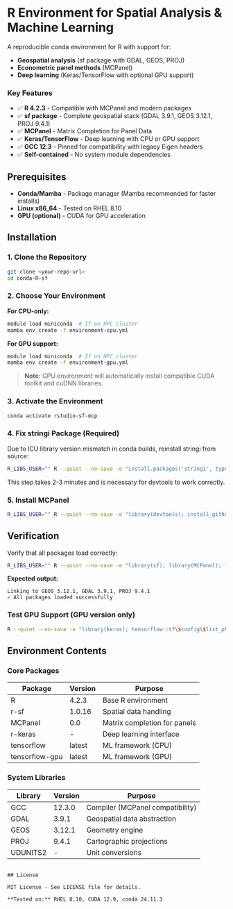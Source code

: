 # R Environment for Spatial Analysis & Machine Learning

A reproducible conda environment for R with support for:
- **Geospatial analysis** (sf package with GDAL, GEOS, PROJ)
- **Econometric panel methods** (MCPanel)
- **Deep learning** (Keras/TensorFlow with optional GPU support)

### Key Features

- ✅ **R 4.2.3** - Compatible with MCPanel and modern packages
- ✅ **sf package** - Complete geospatial stack (GDAL 3.9.1, GEOS 3.12.1, PROJ 9.4.1)
- ✅ **MCPanel** - Matrix Completion for Panel Data
- ✅ **Keras/TensorFlow** - Deep learning with CPU or GPU support
- ✅ **GCC 12.3** - Pinned for compatibility with legacy Eigen headers
- ✅ **Self-contained** - No system module dependencies

## Prerequisites

- **Conda/Mamba** - Package manager (Mamba recommended for faster installs)
- **Linux x86_64** - Tested on RHEL 8.10
- **GPU (optional)** - CUDA for GPU acceleration

## Installation

### 1. Clone the Repository

```bash
git clone <your-repo-url>
cd conda-R-sf
```

### 2. Choose Your Environment

**For CPU-only:**
```bash
module load miniconda  # If on HPC cluster
mamba env create -f environment-cpu.yml
```

**For GPU support:**
```bash
module load miniconda  # If on HPC cluster
mamba env create -f environment-gpu.yml
```

> **Note:** GPU environment will automatically install compatible CUDA toolkit and cuDNN libraries.

### 3. Activate the Environment

```bash
conda activate rstudio-sf-mcp
```

### 4. Fix stringi Package (Required)

Due to ICU library version mismatch in conda builds, reinstall stringi from source:

```bash
R_LIBS_USER="" R --quiet --no-save -e "install.packages('stringi', type='source', repos='https://cloud.r-project.org')"
```

This step takes 2-3 minutes and is necessary for devtools to work correctly.

### 5. Install MCPanel

```bash
R_LIBS_USER="" R --quiet --no-save -e "library(devtools); install_github('susanathey/MCPanel', force=TRUE)"
```

## Verification

Verify that all packages load correctly:

```bash
R_LIBS_USER="" R --quiet --no-save -e "library(sf); library(MCPanel); library(keras); cat('✓ All packages loaded successfully\n')"
```

**Expected output:**
```
Linking to GEOS 3.12.1, GDAL 3.9.1, PROJ 9.4.1
✓ All packages loaded successfully
```

### Test GPU Support (GPU version only)

```bash
R --quiet --no-save -e "library(keras); tensorflow::tf\$config\$list_physical_devices('GPU')"
```

## Environment Contents

### Core Packages

| Package | Version | Purpose |
|---------|---------|---------|
| R | 4.2.3 | Base R environment |
| r-sf | 1.0.16 | Spatial data handling |
| MCPanel | 0.0 | Matrix completion for panels |
| r-keras | - | Deep learning interface |
| tensorflow | latest | ML framework (CPU) |
| tensorflow-gpu | latest | ML framework (GPU) |

### System Libraries

| Library | Version | Purpose |
|---------|---------|---------|
| GCC | 12.3.0 | Compiler (MCPanel compatibility) |
| GDAL | 3.9.1 | Geospatial data abstraction |
| GEOS | 3.12.1 | Geometry engine |
| PROJ | 9.4.1 | Cartographic projections |
| UDUNITS2 | - | Unit conversions |


```

## License

MIT License - See LICENSE file for details.

**Tested on:** RHEL 8.10, CUDA 12.9, conda 24.11.3
